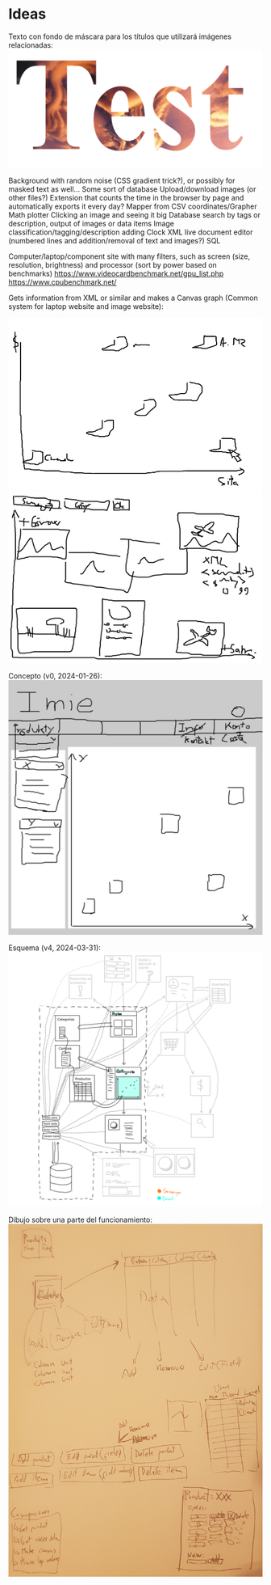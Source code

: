 
# Ideas
Texto con fondo de máscara para los títulos que utilizará imágenes relacionadas:
![Imagen](../Other/img/Test.png?raw=true)

Background with random noise (CSS gradient trick?), or possibly for masked text as well...
Some sort of database
Upload/download images (or other files?)
Extension that counts the time in the browser by page and automatically exports it every day?
Mapper from CSV coordinates/Grapher
Math plotter
Clicking an image and seeing it big
Database search by tags or description, output of images or data items
Image classification/tagging/description adding
Clock
XML live document editor (numbered lines and addition/removal of text and images?)
SQL 

Computer/laptop/component site with many filters, such as screen (size, resolution, brightness) and processor (sort by power based on benchmarks)
https://www.videocardbenchmark.net/gpu_list.php
https://www.cpubenchmark.net/

Gets information from XML or similar and makes a Canvas graph (Common system for laptop website and image website):

![Imagen](../Other/img/scheme000.png?raw=true)
![Imagen](../Other/img/scheme001.png?raw=true)

Concepto (v0, 2024-01-26):
![Imagen](../Other/img/scheme002.png?raw=true)

Esquema (v4, 2024-03-31):
![Imagen](../Other/img/scheme004.png?raw=true)

Dibujo sobre una parte del funcionamiento:
![Imagen](../Other/img/20240329_010911.jpg?raw=true)